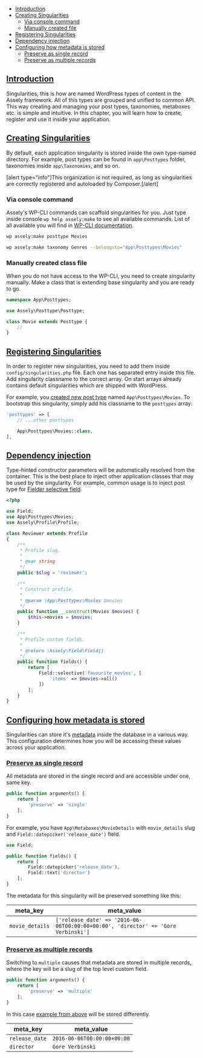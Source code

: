 - [Introduction](#introduction)
- [Creating Singularities](#creating-singularities)
    + [Via console command](#via-console-command)
    + [Manually created file](#manually-created-file)
- [Registering Singularities](#registering-singularities)
- [Dependency injection](#dependency-injection)
- [Configuring how metadata is stored](#configuring-how-metadata-is-stored)
    + [Preserve as single record](#preserve-as-single-record)
    + [Preserve as multiple records](#preserve-as-multiple-records)


<a name="introduction"></a>
## [Introduction](#introduction)

Singularities, this is how are named WordPress types of content in the Assely framework. All of this types are grouped and unified to common API. This way creating and managing your post types, taxonomies, metaboxes etc. is simple and intuitive. In this chapter, you will learn how to create, register and use it inside your application.

<a name="creating-singularities"></a>
## [Creating Singularities](#creating-singularities)

By default, each application singularity is stored inside the own type-named directory. For example, post types can be found in `app\Posttypes` folder, taxonomies inside `app\Taxonomies`, and so on.

[alert type="info"]This organization is not required, as long as singularities are correctly registered and autoloaded by Composer.[/alert]

### Via console command

Assely's WP-CLI commands can scaffold singularities for you. Just type inside console `wp help assely:make` to see all available commands. List of all available you will find in [WP-CLI documentation](/docs/wp-cli).

```bash
wp assely:make posttype Movies

wp assely:make taxonomy Genres --belongsto="App\Posttypes\Movies"
```

### Manually created class file

When you do not have access to the WP-CLI, you need to create singularity manually. Make a class that is extending base singularity and you are ready to go.

```php
namespace App\Posttypes;

use Assely\Posttype\Posttype;

class Movie extends Posttype {
    //
}
```

<a name="registering-singularities"></a>
## [Registering Singularities](#registering-singularities)

In order to register new singularities, you need to add them inside `config/singularities.php` file. Each one has separated entry inside this file. Add singularity classname to the correct array. On start arrays already contains default singularities which are shipped with WordPress.

For example, you [created new post type](/docs/posttype#create) named `App\Posttypes\Movies`. To bootstrap this singularity, simply add his classname to the `posttypes` array:

```php
'posttypes' => [
    // ...other posttypes

    App\Posttypes\Movies::class,
],
```

<a name="dependency-injection"></a>
## [Dependency injection](#dependency-injection)

Type-hinted constructor parameters will be automatically resolved from the container. This is the best place to inject other application classes that may be used by the singularity. For example, common usage is to inject post type for [Fielder selective field](/docs/fielder/types#selective).

```php
<?php

use Field;
use App\Posttypes\Movies;
use Assely\Profile\Profile;

class Reviewer extends Profile
{
    /**
     * Profile slug.
     *
     * @var string
     */
    public $slug = 'reviewer';

    /**
     * Construct profile.
     *
     * @param \App\Posttypes\Movies $movies
     */
    public function __construct(Movies $movies) {
        $this->movies = $movies;
    }

    /**
     * Profile custom fields.
     *
     * @return \Assely\Field\Field[]
     */
    public function fields() {
        return [
            Field::selective('favourite_movies', [
                'items' => $movies->all()
            ])
        ];
    }
}
```

<a name="configuring-how-metadata-is-stored"></a>
## [Configuring how metadata is stored](#configuring-how-metadata-is-stored)

Singularities can store it's [metadata](https://codex.wordpress.org/Glossary#Meta) inside the database in a various way. This configuration determines how you will be accessing these values across your application.

<a name="preserve-as-single-record"></a>
### [Preserve as single record](#preserve-as-single-record)

All metadata are stored in the single record and are accessible under one, same key.

```php
public function arguments() {
    return [
        'preserve' => 'single'
    ];
}
```

For example, you have `App\Metaboxes\MovieDetails` with `movie_details` slug and `Field::datepicker('release_date')` field.

```php
use Field;

public function fields() {
    return [
        Field::datepicker('release_date'),
        Field::text('director')
    ];
}
```

The metadata for this singularity will be preserved something like this:

| meta_key | meta_value |
|---|---|
| `movie_details` | `['release_date' => '2016-06-06T00:00:00+00:00', 'director' => 'Gore Verbinski']` |

<a name="preserve-as-multiple-records"></a>
### [Preserve as multiple records](#preserve-as-multiple-records)

Switching to `multiple` causes that metadata are stored in multiple records, where the key will be a slug of the top level custom field.

```php
public function arguments() {
    return [
        'preserve' => 'multiple'
    ];
}
```

In this case [example from above](#preserve-as-multiple-records) will be stored differently.

| meta_key | meta_value |
|---|---|
| `release_date` | `2016-06-06T00:00:00+00:00` |
| `director` | `Gore Verbinski` |
